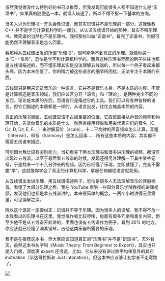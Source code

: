 虽然我觉得没什么特别好的书可以推荐，但我发现可能很多人都不知道什么是“乐理书”。如果真的随便选一本，就误入歧途了，所以不得不指一下基本的方向。

很多人以为乐理书一开头会教识谱，而其实识谱并不是乐理的一部分。这就像教 C++ 并不是学习计算机科学的一部分。从认识五线谱开始的那种，其实不叫乐理书。教简谱的当然也不是乐理书。我把那些叫做“识谱书”。看完了识谱书，你很可能仍然不理解音乐是怎么回事。

看那种从五线谱出发的所谓“乐理书”，很可能学不到真正的乐理。就像你买一本“C++宝典”，恐怕是学不到计算机科学的。而且这种乐理书里面的例子往往也都是五线谱描述的，而不懂乐理其实是没法理解五线谱的，所以每一个例子看起来都头痛。因为本末倒置了，你的精力被这些语言的细节所困扰，无法专注于本质的东西。

五线谱只是用来记录音乐的一种语言，它并不是音乐本身，不是本质的内容。不管是计算机还是音乐领域，我们应该区分开「语言」和「理论」，是两种完全不同的东西。理论是本质的东西，而语言只是描述它的工具。我们可以有各种各样的语言，但它们描述的本质都是一样的。从语言出发，往往会掩盖本质的内容。

真正的乐理书里面，五线谱应该不占据重要的位置。它应该直接从声音的频率和物理开始，告诉你音乐的本质是什么。然后直接用频率和用来代表它们的音名（C, C♯, D, D♯, E, F… ）来讲解音阶（scale），十二平均律的声音频率怎么计算，音程（interval），和音（harmony）是怎么回事…… 所有这些本质的内容，其实都不需要五线谱来描述。

可能因为我比较有鉴别能力，当初看完了两本乐理书和很多讲乐理的视频，都没有出现过五线谱。以至于最后看五线谱的时候，发现还得另外理解一下其中某些记号，于是找来一个十几分钟长的视频。因为已经懂了乐理，立即就懂了，完全不需要“学”。这就像你学会了真正的计算机科学，拿起任何编程语言就能用。

从五线谱出发讲乐理，用五线谱描述例子，恐怕是很多人无法理解音乐的罪魁祸首。看懂了大部分乐理之后，我在 YouTube 看到一些国外音乐学院教授的讲课视频，发现他们也都是拿五线谱讲的。本来很简单的概念，一两个小时讲得云里雾里，可见误解之深。

所以这个误区一定要纠正：识谱并不等于乐理。因为很多人的误解，我不得不放一本我看过的乐理书在这里。我觉得作者比较啰嗦，后面有很多冗余和重复内容，但至少他不是从五线谱开始讲的，里面也没有五线谱作为例子。看到 30% 的地方，你应该就已经懂了演奏钢琴，吉他这类乐器所需要的乐理。

我不是在推荐这本书，但大家应该知道真正的“乐理书”并不是“识谱书”。天外有天，虽然这本书名字叫《Music Theory: From Beginner to Expert》，其实也只是入门级，深度离 expert 还很远。比如，它从来没有讲过除平均律意外的其它 inotnation（毕达哥拉斯和 Just intonation）。但这本书应该够让初学者不走弯路了。

![](https://yinwang1.files.wordpress.com/2021/04/img_3179.jpg?w=230&h=300)
